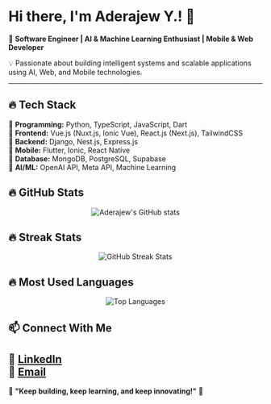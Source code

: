 # Hi there, I'm Aderajew Y.! 👋  

🚀 **Software Engineer | AI & Machine Learning Enthusiast | Mobile & Web Developer**  

💡 Passionate about building intelligent systems and scalable applications using AI, Web, and Mobile technologies.  

---


## 🔥 Tech Stack  
🔹 **Programming:** Python, TypeScript, JavaScript, Dart  
🔹 **Frontend:** Vue.js (Nuxt.js, Ionic Vue), React.js (Next.js), TailwindCSS  
🔹 **Backend:** Django, Nest.js, Express.js  
🔹 **Mobile:** Flutter, Ionic, React Native  
🔹 **Database:** MongoDB, PostgreSQL, Supabase  
🔹 **AI/ML:** OpenAI API, Meta API, Machine Learning  

## 🔥 GitHub Stats  
<p align="center">
  <img src="https://github-readme-stats.vercel.app/api?username=aderajewYeshiwendm&show_icons=true&theme=radical" alt="Aderajew's GitHub stats" />
</p>

## 🔥 Streak Stats  
<p align="center">
  <img src="https://github-readme-streak-stats.herokuapp.com/?user=aderajewYeshiwendm&theme=radical" alt="GitHub Streak Stats" />
</p>

## 🔥 Most Used Languages  
<p align="center">
  <img src="https://github-readme-stats.vercel.app/api/top-langs/?username=aderajewYeshiwendm&layout=compact&theme=radical" alt="Top Languages" />
</p>

## 📫 Connect With Me  
💼 [LinkedIn](https://www.linkedin.com/in/aderajew-yeshiwendm-24728229b/)  
📧 [Email](mailto:adeyeshi294@gmail.com)  
---

🎯 **"Keep building, keep learning, and keep innovating!"** 🚀  
